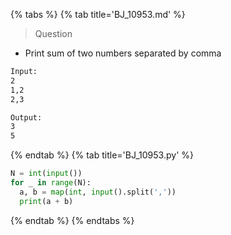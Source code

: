 {% tabs %}
{% tab title='BJ_10953.md' %}

> Question

* Print sum of two numbers separated by comma

```txt
Input:
2
1,2
2,3

Output:
3
5
```

{% endtab %}
{% tab title='BJ_10953.py' %}

```py
N = int(input())
for _ in range(N):
  a, b = map(int, input().split(','))
  print(a + b)
```

{% endtab %}
{% endtabs %}
